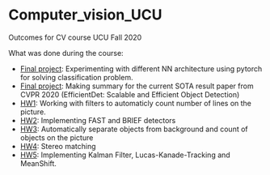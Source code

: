 # Computer_vision_UCU
Outcomes for CV course UCU Fall 2020

What was done during the course: 
- [Final project](https://github.com/trokhymovych/Computer_vision_UCU/blob/master/dl4cv2020_Trokhymovych_Mykola_project.pdf): Experimenting with different NN architecture using pytorch for solving classification problem.
- [Final project](https://github.com/trokhymovych/Computer_vision_UCU/blob/master/dl4cv2020_Mykola_Trokhymovych_paper_review.pdf): Making summary for the current SOTA result paper from CVPR 2020 (EfficientDet: Scalable and Efficient Object Detection)
- [HW1](https://github.com/trokhymovych/Computer_vision_UCU/tree/master/homeworks/HW1): Working with filters to automaticly count number of lines on the picture.
- [HW2](https://github.com/trokhymovych/Computer_vision_UCU/blob/master/homeworks/HW_2_Trokhymovych.ipynb): Implementing FAST and BRIEF detectors
- [HW3](https://colab.research.google.com/drive/1KRpcedMyIsV3ODV_WBYDiuJ2fSRQ8Vg4?usp=sharing): Automatically separate objects from background and count of objects on the picture
- [HW4](https://colab.research.google.com/drive/1l-Fo8uc5ufcdqlwuRd88z0qToe8rWr20?usp=sharing): Stereo matching
- [HW5](https://github.com/trokhymovych/CV_HW3): Implementing Kalman Filter,  Lucas-Kanade-Tracking and MeanShift.
